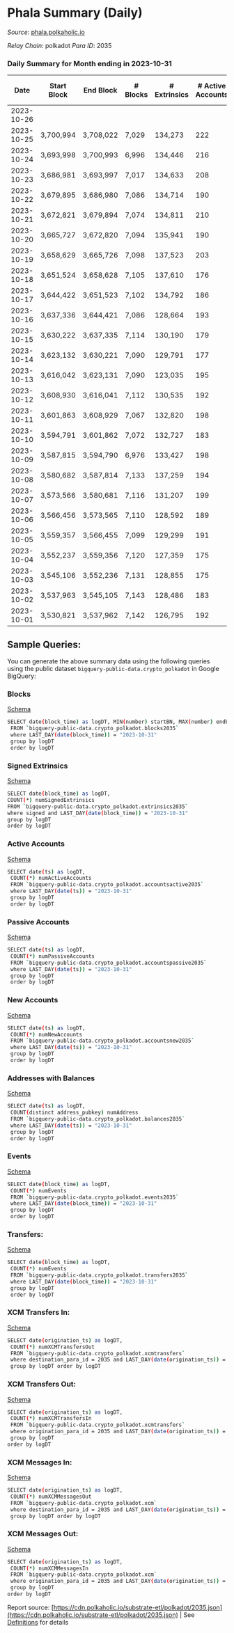 # Phala Summary (Daily)

_Source_: [phala.polkaholic.io](https://phala.polkaholic.io)

*Relay Chain*: polkadot
*Para ID*: 2035



### Daily Summary for Month ending in 2023-10-31


| Date    | Start Block | End Block | # Blocks | # Extrinsics | # Active Accounts | # Passive Accounts | # New Accounts | # Addresses | # Events  | # Transfers ($USD) | # XCM Transfers In ($USD) | # XCM Transfers Out ($USD) | # XCM In | # XCM Out | Issues |
|---------|-------------|-----------|----------|--------------|-------------------|--------------------|----------------|-------------|-----------|--------------------|---------------------------|----------------------------|----------|-----------|--------|
| 2023-10-26 |  |  |  |  |  |  |  |  |  |   |   |   |  |  |  |
| 2023-10-25 | 3,700,994 | 3,708,022 | 7,029 | 134,273 | 222 | 126 | 4 | 4,450 | 2,222,675 | 136,846 ($272,872.63) | 1 ($96.39) | 3 ($108.88) | 3 | 2 |  |
| 2023-10-24 | 3,693,998 | 3,700,993 | 6,996 | 134,446 | 216 | 110 | 5 | 4,450 | 2,212,345 | 135,734 ($129,248.09) | 4 ($421.52) | 6 ($2,211.49) | 5 | 6 |  |
| 2023-10-23 | 3,686,981 | 3,693,997 | 7,017 | 134,633 | 208 | 119 | 3 | 4,445 | 2,219,251 | 136,923 ($31,374.22) | 2 ($121.21) | 10 ($2,508.96) | 7 | 11 |  |
| 2023-10-22 | 3,679,895 | 3,686,980 | 7,086 | 134,714 | 190 | 102 | 3 | 4,443 | 2,226,845 | 137,240 ($546,470.83) |   | 1 ($103.16) | 1 | 1 |  |
| 2023-10-21 | 3,672,821 | 3,679,894 | 7,074 | 134,811 | 210 | 116 | 12 | 4,443 | 2,217,160 | 135,207 ($482,864.54) | 2 ($391.70) | 4 ($524.77) | 6 | 6 |  |
| 2023-10-20 | 3,665,727 | 3,672,820 | 7,094 | 135,941 | 190 | 92 | 4 | 4,442 | 2,235,907 | 137,509 ($15,930.56) | 3 ($169.98) |   | 4 | 1 |  |
| 2023-10-19 | 3,658,629 | 3,665,726 | 7,098 | 137,523 | 203 | 137 | 14 | 4,438 | 2,279,495 | 136,683 ($1,569,962.09) | 2 ($49.26) | 8 ($154.61) | 6 | 9 |  |
| 2023-10-18 | 3,651,524 | 3,658,628 | 7,105 | 137,610 | 176 | 110 | 8 | 4,428 | 2,295,811 | 136,916 ($25,902.02) | 1 ($17.84) |   | 2 |  |  |
| 2023-10-17 | 3,644,422 | 3,651,523 | 7,102 | 134,792 | 186 | 112 | 11 | 4,421 | 2,249,226 | 138,632 ($139,899.01) | 3 ($178.05) | 3 ($18.81) | 4 | 3 |  |
| 2023-10-16 | 3,637,336 | 3,644,421 | 7,086 | 128,664 | 193 | 133 | 13 | 4,410 | 2,143,990 | 129,707 ($17,808.41) | 2 ($247.48) |   | 3 |  |  |
| 2023-10-15 | 3,630,222 | 3,637,335 | 7,114 | 130,190 | 179 | 86 | 3 | 4,400 | 2,215,471 | 132,997 ($27,456.72) | 1 ($48.86) | 3 ($2.90) | 1 | 3 |  |
| 2023-10-14 | 3,623,132 | 3,630,221 | 7,090 | 129,791 | 177 | 82 | 9 | 4,397 | 2,197,134 | 130,884 ($384,691.10) | 1 ($300.92) | 2 ($300.94) | 1 | 1 |  |
| 2023-10-13 | 3,616,042 | 3,623,131 | 7,090 | 123,035 | 195 | 102 | 7 | 4,388 | 2,118,564 | 125,134 ($44,926.15) | 7 ($2,085.08) | 8 ($2,111.77) | 9 | 8 |  |
| 2023-10-12 | 3,608,930 | 3,616,041 | 7,112 | 130,535 | 192 | 117 | 6 | 4,382 | 2,232,754 | 134,396 ($16,053.95) | 1 ($0.09) | 1  | 2 | 1 |  |
| 2023-10-11 | 3,601,863 | 3,608,929 | 7,067 | 132,820 | 198 | 114 | 17 | 4,378 | 2,281,944 | 135,329 ($775,979.04) | 1 ($210.28) | 2 ($533.84) | 3 | 1 |  |
| 2023-10-10 | 3,594,791 | 3,601,862 | 7,072 | 132,727 | 183 | 93 | 7 | 4,362 | 2,311,329 | 134,883 ($44,204.84) | 2 ($131.06) | 1  | 3 | 2 |  |
| 2023-10-09 | 3,587,815 | 3,594,790 | 6,976 | 133,427 | 198 | 129 | 3 | 4,358 | 2,270,992 | 135,634 ($779,631.18) |   | 1 ($1.20) |  | 1 |  |
| 2023-10-08 | 3,580,682 | 3,587,814 | 7,133 | 137,259 | 194 | 87 | 5 | 4,358 | 2,359,051 | 138,001 ($116,215.80) |   | 1 ($53.78) | 1 | 1 |  |
| 2023-10-07 | 3,573,566 | 3,580,681 | 7,116 | 131,207 | 199 | 102 | 12 | 4,353 | 2,249,437 | 134,530 ($195,875.99) |   | 1  |  | 1 |  |
| 2023-10-06 | 3,566,456 | 3,573,565 | 7,110 | 128,592 | 189 | 109 | 5 | 4,342 | 2,169,651 | 132,021 ($105,666.32) | 2 ($930.44) | 3 ($966.36) | 4 | 5 |  |
| 2023-10-05 | 3,559,357 | 3,566,455 | 7,099 | 129,299 | 191 | 97 | 8 | 4,337 | 2,179,377 | 131,303 ($19,867.16) | 2 ($373.11) | 5 ($1,890.15) | 6 | 7 |  |
| 2023-10-04 | 3,552,237 | 3,559,356 | 7,120 | 127,359 | 175 | 104 |  | 4,329 | 2,155,154 | 129,973 ($9,166.15) |   | 1 ($0.02) | 2 | 1 |  |
| 2023-10-03 | 3,545,106 | 3,552,236 | 7,131 | 128,855 | 175 | 105 | 3 | 4,329 | 2,177,170 | 131,816 ($9,507.61) | 2 ($186.88) | 1 ($315.21) | 3 | 1 |  |
| 2023-10-02 | 3,537,963 | 3,545,105 | 7,143 | 128,486 | 183 | 99 | 5 | 4,327 | 2,175,636 | 132,447 ($264,980.72) | 2 ($349.06) | 2 ($266.72) | 10 | 8 |  |
| 2023-10-01 | 3,530,821 | 3,537,962 | 7,142 | 126,795 | 192 | 115 | 8 | 4,322 | 2,153,135 | 131,171 ($90,070.47) | 1 ($207.63) | 2 ($1,159.13) | 1 | 3 |  |

## Sample Queries:
You can generate the above summary data using the following queries using the public dataset `bigquery-public-data.crypto_polkadot` in Google BigQuery:


### Blocks 

[Schema](https://github.com/colorfulnotion/substrate-etl/blob/main/schema/blocks.json)

```bash
SELECT date(block_time) as logDT, MIN(number) startBN, MAX(number) endBN, COUNT(*) numBlocks 
 FROM `bigquery-public-data.crypto_polkadot.blocks2035`  
 where LAST_DAY(date(block_time)) = "2023-10-31" 
 group by logDT 
 order by logDT
```

### Signed Extrinsics 

[Schema](https://github.com/colorfulnotion/substrate-etl/blob/main/schema/extrinsics.json)

```bash
SELECT date(block_time) as logDT, 
COUNT(*) numSignedExtrinsics 
FROM `bigquery-public-data.crypto_polkadot.extrinsics2035`  
where signed and LAST_DAY(date(block_time)) = "2023-10-31" 
group by logDT 
order by logDT
```

### Active Accounts 

[Schema](https://github.com/colorfulnotion/substrate-etl/blob/main/schema/accountsactive.json)

```bash
SELECT date(ts) as logDT, 
 COUNT(*) numActiveAccounts 
 FROM `bigquery-public-data.crypto_polkadot.accountsactive2035` 
 where LAST_DAY(date(ts)) = "2023-10-31" 
 group by logDT 
 order by logDT
```

### Passive Accounts 

[Schema](https://github.com/colorfulnotion/substrate-etl/blob/main/schema/accountspassive.json)

```bash
SELECT date(ts) as logDT, 
 COUNT(*) numPassiveAccounts 
 FROM `bigquery-public-data.crypto_polkadot.accountspassive2035` 
 where LAST_DAY(date(ts)) = "2023-10-31" 
 group by logDT 
 order by logDT
```

### New Accounts 

[Schema](https://github.com/colorfulnotion/substrate-etl/blob/main/schema/accountsnew.json)

```bash
SELECT date(ts) as logDT, 
 COUNT(*) numNewAccounts 
 FROM `bigquery-public-data.crypto_polkadot.accountsnew2035` 
 where LAST_DAY(date(ts)) = "2023-10-31" 
 group by logDT
 order by logDT
```

### Addresses with Balances 

[Schema](https://github.com/colorfulnotion/substrate-etl/blob/main/schema/balances.json)

```bash
SELECT date(ts) as logDT,
 COUNT(distinct address_pubkey) numAddress 
 FROM `bigquery-public-data.crypto_polkadot.balances2035` 
 where LAST_DAY(date(ts)) = "2023-10-31" 
 group by logDT 
 order by logDT
```

### Events 

[Schema](https://github.com/colorfulnotion/substrate-etl/blob/main/schema/events.json)

```bash
SELECT date(block_time) as logDT, 
 COUNT(*) numEvents 
 FROM `bigquery-public-data.crypto_polkadot.events2035` 
 where LAST_DAY(date(block_time)) = "2023-10-31" 
 group by logDT 
 order by logDT
```

### Transfers:

[Schema](https://github.com/colorfulnotion/substrate-etl/blob/main/schema/transfers.json)

```bash
SELECT date(block_time) as logDT, 
 COUNT(*) numEvents 
 FROM `bigquery-public-data.crypto_polkadot.transfers2035` 
 where LAST_DAY(date(block_time)) = "2023-10-31" 
 group by logDT 
 order by logDT
```

### XCM Transfers In: 

[Schema](https://github.com/colorfulnotion/substrate-etl/blob/main/schema/xcmtransfers.json)

```bash
SELECT date(origination_ts) as logDT, 
 COUNT(*) numXCMTransfersOut 
 FROM `bigquery-public-data.crypto_polkadot.xcmtransfers` 
 where destination_para_id = 2035 and LAST_DAY(date(origination_ts)) = "2023-10-31" 
 group by logDT order by logDT
```

### XCM Transfers Out: 

[Schema](https://github.com/colorfulnotion/substrate-etl/blob/main/schema/xcmtransfers.json)

```bash
SELECT date(origination_ts) as logDT, 
 COUNT(*) numXCMTransfersIn 
 FROM `bigquery-public-data.crypto_polkadot.xcmtransfers` 
 where origination_para_id = 2035 and LAST_DAY(date(origination_ts)) = "2023-10-31" 
 group by logDT 
order by logDT
```

### XCM Messages In: 

[Schema](https://github.com/colorfulnotion/substrate-etl/blob/main/schema/xcm.json)

```bash
SELECT date(origination_ts) as logDT, 
 COUNT(*) numXCMMessagesOut 
 FROM `bigquery-public-data.crypto_polkadot.xcm` 
 where destination_para_id = 2035 and LAST_DAY(date(origination_ts)) = "2023-10-31" 
 group by logDT order by logDT
```

### XCM Messages Out: 

[Schema](https://github.com/colorfulnotion/substrate-etl/blob/main/schema/xcm.json)

```bash
SELECT date(origination_ts) as logDT, 
 COUNT(*) numXCMMessagesIn 
 FROM `bigquery-public-data.crypto_polkadot.xcm` 
 where origination_para_id = 2035 and LAST_DAY(date(origination_ts)) = "2023-10-31" 
 group by logDT 
order by logDT
```


Report source: [https://cdn.polkaholic.io/substrate-etl/polkadot/2035.json](https://cdn.polkaholic.io/substrate-etl/polkadot/2035.json) | See [Definitions](/DEFINITIONS.md) for details

